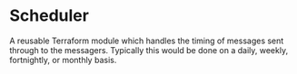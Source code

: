 # Scheduler
A reusable Terraform module which handles the timing of messages sent through
to the messagers. Typically this would be done on a daily, weekly, fortnightly,
or monthly basis.
